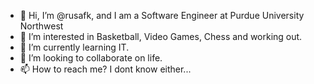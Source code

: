 - 👋 Hi, I’m @rusafk, and I am a Software Engineer at Purdue University Northwest
- 👀 I’m interested in Basketball, Video Games, Chess and working out.
- 🌱 I’m currently learning IT.
- 💞️ I’m looking to collaborate on life.
- 📫 How to reach me? I dont know either...

<!---
rusafk/rusafk is a ✨ special ✨ repository because its `README.md` (this file) appears on your GitHub profile.
You can click the Preview link to take a look at your changes.
--->
